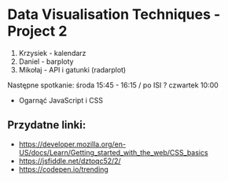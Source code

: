 # Data Visualisation Techniques - Project 2

1. Krzysiek - kalendarz
2. Daniel - barploty
3. Mikołaj - API i gatunki (radarplot)

Następne spotkanie: środa 15:45 - 16:15 / po ISI ?
                    czwartek 10:00

* Ogarnąć JavaScript i CSS

## Przydatne linki:
* https://developer.mozilla.org/en-US/docs/Learn/Getting_started_with_the_web/CSS_basics
* https://jsfiddle.net/dztoqc52/2/
* https://codepen.io/trending
